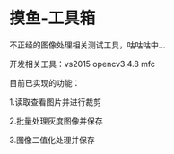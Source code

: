 # 摸鱼-工具箱

不正经的图像处理相关测试工具，咕咕咕中...

开发相关工具：vs2015 opencv3.4.8 mfc

目前已实现的功能：

1.读取查看图片并进行裁剪

2.批量处理灰度图像并保存

3.图像二值化处理并保存


